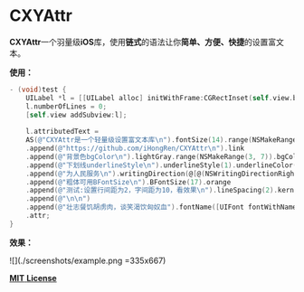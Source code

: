 # CXYAttr
**CXYAttr**一个羽量级**iOS**库，使用**链式**的语法让你**简单、方便、快捷**的设置富文本。

  

**使用：**

```objective-c
- (void)test {
    UILabel *l = [[UILabel alloc] initWithFrame:CGRectInset(self.view.bounds, 30, 30)];
    l.numberOfLines = 0;
    [self.view addSubview:l];
    
    l.attributedText =
    AS(@"CXYAttr是一个轻量级设置富文本库\n").fontSize(14).range(NSMakeRange(0, 7)).blue.underlineStyle(1).BFontSize(20).only(@"轻量级").red
    .append(@"https://github.com/iHongRen/CXYAttr\n").link
    .append(@"背景色bgColor\n").lightGray.range(NSMakeRange(3, 7)).bgColor([UIColor greenColor]).fontSize(15)
    .append(@"下划线underlineStyle\n").underlineStyle(1).underlineColor([UIColor purpleColor]).magenta
    .append(@"为人民服务\n").writingDirection(@[@(NSWritingDirectionRightToLeft | NSWritingDirectionOverride)]).purple
    .append(@"粗体可用BFontSize\n").BFontSize(17).orange
    .append(@"测试:设置行间距为2，字间距为10，看效果\n").lineSpacing(2).kern(10).brown
    .append(@"\n\n")
    .append(@"壮志餐饥胡虏肉，谈笑渴饮匈奴血").fontName([UIFont fontWithName:@"STHeitiSC-Medium" size:20]).red.only(@"胡虏肉").strikethroughStyle(1).only(@"匈奴血").strokeColor([UIColor greenColor]).strokeWidth(5)
    .attr;
}
```

**效果：**  

![](./screenshots/example.png =335x667)  



[**MIT** **License**](/LICENSE)
